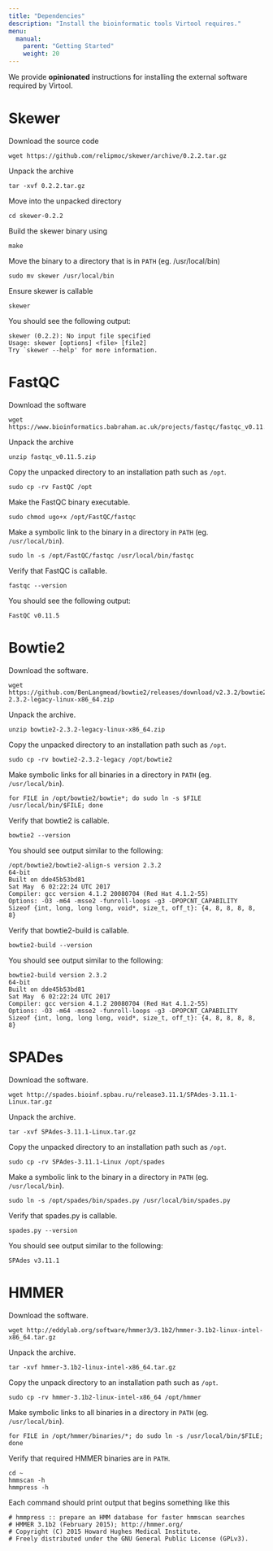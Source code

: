 ```yaml
---
title: "Dependencies"
description: "Install the bioinformatic tools Virtool requires."
menu:
  manual:
    parent: "Getting Started"
    weight: 20
---
```


We provide **opinionated** instructions for installing the external software required by Virtool.

# Skewer

Download the source code

```term
wget https://github.com/relipmoc/skewer/archive/0.2.2.tar.gz
```

Unpack the archive

```term
tar -xvf 0.2.2.tar.gz
```

Move into the unpacked directory

```term
cd skewer-0.2.2
```

Build the skewer binary using

```term
make
```

Move the binary to a directory that is in `PATH` \(eg. /usr/local/bin\)

```term
sudo mv skewer /usr/local/bin
```

Ensure skewer is callable

```term
skewer
```

You should see the following output:

```term
skewer (0.2.2): No input file specified
Usage: skewer [options] <file> [file2]
Try `skewer --help' for more information.
```

# FastQC

Download the software

```term
wget https://www.bioinformatics.babraham.ac.uk/projects/fastqc/fastqc_v0.11.5.zip
```

Unpack the archive

```term
unzip fastqc_v0.11.5.zip
```

Copy the unpacked directory to an installation path such as `/opt`.

```term
sudo cp -rv FastQC /opt
```

Make the FastQC binary executable.

```term
sudo chmod ugo+x /opt/FastQC/fastqc
```

Make a symbolic link to the binary in a directory in `PATH` \(eg. `/usr/local/bin`).

```term
sudo ln -s /opt/FastQC/fastqc /usr/local/bin/fastqc
```

Verify that FastQC is callable.

```term
fastqc --version
```

You should see the following output:

```term
FastQC v0.11.5
```

# Bowtie2

Download the software.

```term
wget https://github.com/BenLangmead/bowtie2/releases/download/v2.3.2/bowtie2-2.3.2-legacy-linux-x86_64.zip
```

Unpack the archive.

```term
unzip bowtie2-2.3.2-legacy-linux-x86_64.zip
```

Copy the unpacked directory to an installation path such as `/opt`.

```term
sudo cp -rv bowtie2-2.3.2-legacy /opt/bowtie2
```

Make symbolic links for all binaries in a directory in `PATH` \(eg. `/usr/local/bin`\).

```term
for FILE in /opt/bowtie2/bowtie*; do sudo ln -s $FILE /usr/local/bin/$FILE; done
```

Verify that bowtie2 is callable.

```term
bowtie2 --version
```

You should see output similar to the following:

```term
/opt/bowtie2/bowtie2-align-s version 2.3.2
64-bit
Built on dde45b53bd81
Sat May  6 02:22:24 UTC 2017
Compiler: gcc version 4.1.2 20080704 (Red Hat 4.1.2-55)
Options: -O3 -m64 -msse2 -funroll-loops -g3 -DPOPCNT_CAPABILITY
Sizeof {int, long, long long, void*, size_t, off_t}: {4, 8, 8, 8, 8, 8}
```

Verify that bowtie2-build is callable.

```term
bowtie2-build --version
```

You should see output similar to the following:

```term
bowtie2-build version 2.3.2
64-bit
Built on dde45b53bd81
Sat May  6 02:22:24 UTC 2017
Compiler: gcc version 4.1.2 20080704 (Red Hat 4.1.2-55)
Options: -O3 -m64 -msse2 -funroll-loops -g3 -DPOPCNT_CAPABILITY
Sizeof {int, long, long long, void*, size_t, off_t}: {4, 8, 8, 8, 8, 8}
```

# SPADes

Download the software.

```term
wget http://spades.bioinf.spbau.ru/release3.11.1/SPAdes-3.11.1-Linux.tar.gz
```

Unpack the archive.

```term
tar -xvf SPAdes-3.11.1-Linux.tar.gz
```

Copy the unpacked directory to an installation path such as `/opt`.

```term
sudo cp -rv SPAdes-3.11.1-Linux /opt/spades
```

Make a symbolic link to the binary in a directory in `PATH` \(eg. `/usr/local/bin`\).

```term
sudo ln -s /opt/spades/bin/spades.py /usr/local/bin/spades.py
```

Verify that spades.py is callable.

```term
spades.py --version
```

You should see output similar to the following:

```term
SPAdes v3.11.1
```

# HMMER

Download the software.

```term
wget http://eddylab.org/software/hmmer3/3.1b2/hmmer-3.1b2-linux-intel-x86_64.tar.gz
```

Unpack the archive.

```term
tar -xvf hmmer-3.1b2-linux-intel-x86_64.tar.gz
```

Copy the unpack directory to an installation path such as `/opt`.

```term
sudo cp -rv hmmer-3.1b2-linux-intel-x86_64 /opt/hmmer
```

Make symbolic links to all binaries in a directory in `PATH` \(eg. `/usr/local/bin`\).

```term
for FILE in /opt/hmmer/binaries/*; do sudo ln -s /usr/local/bin/$FILE; done
```

Verify that required HMMER binaries are in `PATH`.

```term
cd ~
hmmscan -h
hmmpress -h
```

Each command should print output that begins something like this

```term
# hmmpress :: prepare an HMM database for faster hmmscan searches
# HMMER 3.1b2 (February 2015); http://hmmer.org/
# Copyright (C) 2015 Howard Hughes Medical Institute.
# Freely distributed under the GNU General Public License (GPLv3).
```
